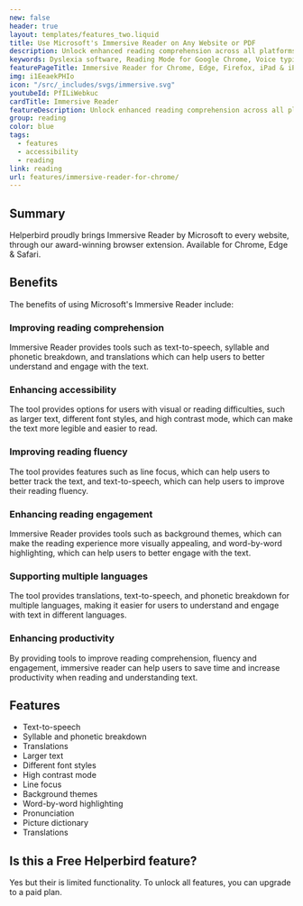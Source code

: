 ```yaml
---
new: false
header: true
layout: templates/features_two.liquid
title: Use Microsoft's Immersive Reader on Any Website or PDF
description: Unlock enhanced reading comprehension across all platforms with Helperbird's Immersive Reader feature. Use Microsoft's Immersive Reader on any website or PDF to elevate reading fluency and understanding. Compatible with Chrome, Edge, Firefox, iPad, and iPhone.
keywords: Dyslexia software, Reading Mode for Google Chrome, Voice typing for Chrome, Text to speech for Chrome, text reader, Immersive Reader, dyslexia fonts, accessibility software, dyslexia software, Helperbird for Edge, Helperbird for Firefox, Helperbird for Chrome, Opendyslexic for Chrome, OpenDyslexic
featurePageTitle: Immersive Reader for Chrome, Edge, Firefox, iPad & iPhone
img: i1EeaekPHIo
icon: "/src/_includes/svgs/immersive.svg"
youtubeId: PfILiWebkuc
cardTitle: Immersive Reader
featureDescription: Unlock enhanced reading comprehension across all platforms with Helperbird's Immersive Reader feature. Use Microsoft's Immersive Reader on any website or PDF to elevate reading fluency and understanding. Compatible with Chrome, Edge, Firefox, iPad, and iPhone.
group: reading
color: blue
tags: 
  - features
  - accessibility
  - reading
link: reading
url: features/immersive-reader-for-chrome/
---
```



## Summary
Helperbird proudly brings Immersive Reader by Microsoft to every website, through our award-winning browser extension. Available for Chrome, Edge & Safari.

## Benefits

The benefits of using Microsoft's Immersive Reader include:

### Improving reading comprehension
Immersive Reader provides tools such as text-to-speech, syllable and phonetic breakdown, and translations which can help users to better understand and engage with the text.

### Enhancing accessibility 
The tool provides options for users with visual or reading difficulties, such as larger text, different font styles, and high contrast mode, which can make the text more legible and easier to read.

### Improving reading fluency
The tool provides features such as line focus, which can help users to better track the text, and text-to-speech, which can help users to improve their reading fluency.

### Enhancing reading engagement
Immersive Reader provides tools such as background themes, which can make the reading experience more visually appealing, and word-by-word highlighting, which can help users to better engage with the text.

### Supporting multiple languages
The tool provides translations, text-to-speech, and phonetic breakdown for multiple languages, making it easier for users to understand and engage with text in different languages.

### Enhancing productivity
By providing tools to improve reading comprehension, fluency and engagement, immersive reader can help users to save time and increase productivity when reading and understanding text.

## Features

- Text-to-speech
- Syllable and phonetic breakdown
- Translations
- Larger text 
- Different font styles
- High contrast mode
- Line focus
- Background themes
- Word-by-word highlighting
- Pronunciation
- Picture dictionary
- Translations

## Is this a Free Helperbird feature?
Yes but their is limited functionality. To unlock all features, you can upgrade to a paid plan.





















